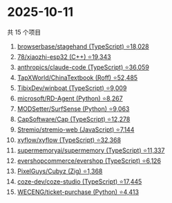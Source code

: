 # 2025-10-11

共 15 个项目

<!-- BEGIN GITHUB -->
<!-- 最后更新时间 2025-10-11 03:07:00 +0800 -->
1. [browserbase/stagehand (TypeScript) ⭐18,028](https://github.com/browserbase/stagehand)
1. [78/xiaozhi-esp32 (C++) ⭐19,343](https://github.com/78/xiaozhi-esp32)
1. [anthropics/claude-code (TypeScript) ⭐36,059](https://github.com/anthropics/claude-code)
1. [TapXWorld/ChinaTextbook (Roff) ⭐52,485](https://github.com/TapXWorld/ChinaTextbook)
1. [TibixDev/winboat (TypeScript) ⭐9,009](https://github.com/TibixDev/winboat)
1. [microsoft/RD-Agent (Python) ⭐8,267](https://github.com/microsoft/RD-Agent)
1. [MODSetter/SurfSense (Python) ⭐9,063](https://github.com/MODSetter/SurfSense)
1. [CapSoftware/Cap (TypeScript) ⭐12,278](https://github.com/CapSoftware/Cap)
1. [Stremio/stremio-web (JavaScript) ⭐7,144](https://github.com/Stremio/stremio-web)
1. [xyflow/xyflow (TypeScript) ⭐32,368](https://github.com/xyflow/xyflow)
1. [supermemoryai/supermemory (TypeScript) ⭐11,337](https://github.com/supermemoryai/supermemory)
1. [evershopcommerce/evershop (TypeScript) ⭐6,126](https://github.com/evershopcommerce/evershop)
1. [PixelGuys/Cubyz (Zig) ⭐1,368](https://github.com/PixelGuys/Cubyz)
1. [coze-dev/coze-studio (TypeScript) ⭐17,445](https://github.com/coze-dev/coze-studio)
1. [WECENG/ticket-purchase (Python) ⭐4,413](https://github.com/WECENG/ticket-purchase)
<!-- END GITHUB -->